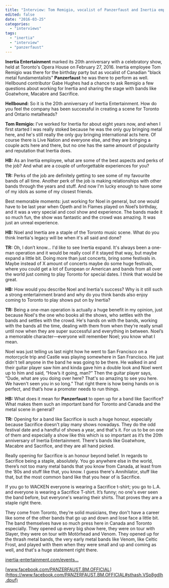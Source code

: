 ```yaml
---
title: "Interview: Tom Remigio, vocalist of Panzerfaust and Inertia employee"
edited: false
date: "2016-03-25"
categories:
  - "interviews"
tags:
  - "inertia"
  - "interview"
  - "panzerfaust"
---
```


**Inertia Entertainment** marked its 20th anniversary with a celebratory show, held at Toronto's Opera House on February 27, 2016. Inertia employee Tom Remigio was there for the birthday party but as vocalist of Canadian "black metal fundamentalists" **Panzerfaust** he was there to perform as well. Hellbound contributor Gabe Hughes had a chance to ask Remigio a few questions about working for Inertia and sharing the stage with bands like Goatwhore, Macabre and Sacrifice.

**Hellbound:** So it is the 20th anniversary of Inertia Entertainment. How do you feel the company has been successful in creating a scene for Toronto and Ontario metalheads?

**Tom Remigio:** I’ve worked for Inertia for about eight years now, and when I first started I was really stoked because he was the only guy bringing metal here, and he's still really the only guy bringing international acts here. Of course there is Live Nation and everyone else, and they are bringing a couple acts here and there, but no one has the same amount of popularity and reputation that Inertia does.

**HB:** As an Inertia employee, what are some of the best aspects and perks of the job? And what are a couple of unforgettable experiences for you?

**TR:** Perks of the job are definitely getting to see some of my favourite bands of all time. Another perk of the job is making relationships with other bands through the years and stuff. And now I'm lucky enough to have some of my idols as some of my closest friends.

Best memorable moments: just working for Noel in general, but one would have to be last year when Opeth and In Flames played on Noel’s birthday, and it was a very special and cool show and experience. The bands made it so much fun, the show was fantastic and the crowd was amazing. It was just an unreal experience.

**HB:** Noel and Inertia are a staple of the Toronto music scene. What do you think Inertia's legacy will be when it's all said and done?

**TR:** Oh, I don’t know… I'd like to see Inertia expand. It's always been a one-man operation and it would be really cool if it stayed that way, but maybe expand a little bit. Doing more than just concerts, bring some festivals in. Maybe instead of X amount of concerts maybe do some huge festivals, where you could get a lot of European or American and bands from all over the world just coming to play Toronto for special dates. I think that would be great.

**HB:** How would you describe Noel and Inertia's success? Why is it still such a strong entertainment brand and why do you think bands also enjoy coming to Toronto to play shows put on by Inertia?

**TR:** Being a one-man operation is actually a huge benefit in my opinion, just because Noel's the one who books all the shows, who settles with the bands and settles with the crowd. He's hands on with the bands, working with the bands all the time, dealing with them from when they’re really small until now when they are super successful and everything in between. Noel’s a memorable character—everyone will remember Noel; you know what I mean.

Noel was just telling us last night how he went to San Francisco on a motorcycle trip and Castle was playing somewhere in San Francisco. He just didn't tell anyone in the band he was going to be there. He walked in and their guitar player saw him and kinda gave him a double look and Noel went up to him and said, “How’s it going, man?” Then the guitar player says, "Dude, what are you doing over here? That's so amazing to see you here. We haven't seen you in so long.” That right there is how being hands on is perfect, and that’s how a promoter needs to run things.

**HB:** What does it mean for **Panzerfaust** to open up for a band like Sacrifice? What makes them such an important band for Toronto and Canada and the metal scene in general?

**TR:** Opening for a band like Sacrifice is such a huge honour, especially because Sacrifice doesn't play many shows nowadays. They do the odd festival date and a handful of shows a year, and that's it. For us to be on one of them and especially a show like this which is so important as it’s the 20th anniversary of Inertia Entertainment. There's bands like Goatwhore, Macabre and Sacrifice, and they are all hand picked.

Really opening for Sacrifice is an honour beyond belief. In regards to Sacrifice being a staple, absolutely. You go anywhere else in the world, there’s not too many metal bands that you know from Canada, at least from the ’80s and stuff like that, you know. I guess there's Annihilator, stuff like that, but the most common band like that you hear of is Sacrifice.

If you go to WACKEN everyone is wearing a Sacrifice t-shirt; you go to L.A. and everyone is wearing a Sacrifice T-shirt. It’s funny; no one's ever seen the band before, but everyone's wearing their shirts. That proves they are a staple right there.

They come from Toronto, they’re solid musicians, they don't have a career like some of the other bands that go up and down and lose face a little bit. The band themselves have so much press here in Canada and Toronto especially. They opened up every big show here, they were on tour with Slayer, they were on tour with Motörhead and Venom. They opened up for the thrash metal bands, the very early metal bands like Venom, like Celtic Frost, and played with them when they were small and up and coming as well, and that's a huge statement right there.

[inertia-entertainment.com/events...](http://inertia-entertainment.com/events/view/454)

[www.facebook.com/PANZERFAUST.BM.OFFICIAL](https://www.facebook.com/PANZERFAUST.BM.OFFICIAL#sthash.VSp8gdlh.dpuf)
